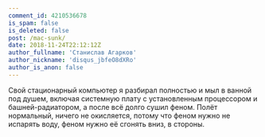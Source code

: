 ```yaml
---
comment_id: 4210536678
is_spam: false
is_deleted: false
post: /mac-sunk/
date: 2018-11-24T22:12:12Z
author_fullname: 'Станислав Агарков'
author_nickname: 'disqus_jbfeO8dXRo'
author_is_anon: false
---
```


<p>Свой стационарный компьютер я разбирал полностью и мыл в ванной под душем, включая системную плату с установленным процессором и башней-радиатором, а после всё долго сушил феном. Полёт нормальный, ничего не окисляется, потому что феном нужно не испарять воду, феном нужно её сгонять вниз, в стороны.</p>

